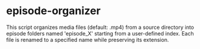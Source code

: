 # episode-organizer
This script organizes media files (default: .mp4) from a source directory into episode folders named 'episode_X' starting from a user-defined index. Each file is renamed to a specified name while preserving its extension.
